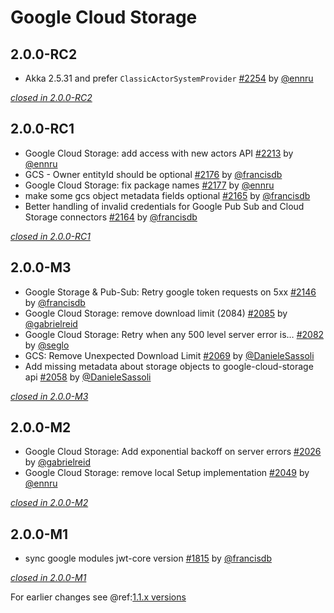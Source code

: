 # Google Cloud Storage

## 2.0.0-RC2

- Akka 2.5.31 and prefer `ClassicActorSystemProvider` [#2254](https://github.com/akka/alpakka/issues/2254) by [@ennru](https://github.com/ennru)

[*closed in 2.0.0-RC2*](https://github.com/akka/alpakka/issues?q=is%3Aclosed+milestone%3A2.0.0-RC2+label%3Ap%3Agoogle-cloud-storage)


## 2.0.0-RC1

- Google Cloud Storage: add access with new actors API [#2213](https://github.com/akka/alpakka/issues/2213) by [@ennru](https://github.com/ennru)
- GCS - Owner entityId should be optional [#2176](https://github.com/akka/alpakka/issues/2176) by [@francisdb](https://github.com/francisdb)
- Google Cloud Storage: fix package names [#2177](https://github.com/akka/alpakka/issues/2177) by [@ennru](https://github.com/ennru)
- make some gcs object metadata fields optional [#2165](https://github.com/akka/alpakka/issues/2165) by [@francisdb](https://github.com/francisdb)
- Better handling of invalid credentials for Google Pub Sub and Cloud Storage connectors [#2164](https://github.com/akka/alpakka/issues/2164) by [@francisdb](https://github.com/francisdb)

[*closed in 2.0.0-RC1*](https://github.com/akka/alpakka/issues?q=is%3Aclosed+milestone%3A2.0.0-RC1+label%3Ap%3Agoogle-cloud-storage)

## 2.0.0-M3

- Google Storage & Pub-Sub: Retry google token requests on 5xx [#2146](https://github.com/akka/alpakka/issues/2146) by [@francisdb](https://github.com/francisdb)
- Google Cloud Storage: remove download limit (2084) [#2085](https://github.com/akka/alpakka/issues/2085) by [@gabrielreid](https://github.com/gabrielreid)
- Google Cloud Storage: Retry when any 500 level server error is… [#2082](https://github.com/akka/alpakka/issues/2082) by [@seglo](https://github.com/seglo)
- GCS: Remove Unexpected Download Limit [#2069](https://github.com/akka/alpakka/issues/2069) by [@DanieleSassoli](https://github.com/DanieleSassoli)
- Add missing metadata about storage objects to google-cloud-storage api  [#2058](https://github.com/akka/alpakka/issues/2058) by [@DanieleSassoli](https://github.com/DanieleSassoli)

[*closed in 2.0.0-M3*](https://github.com/akka/alpakka/issues?q=is%3Aclosed+milestone%3A2.0.0-M3+label%3Ap%3Agoogle-cloud-storage)


## 2.0.0-M2

- Google Cloud Storage: Add exponential backoff on server errors [#2026](https://github.com/akka/alpakka/issues/2026) by [@gabrielreid](https://github.com/gabrielreid)
- Google Cloud Storage: remove local Setup implementation [#2049](https://github.com/akka/alpakka/issues/2049) by [@ennru](https://github.com/ennru)

[*closed in 2.0.0-M2*](https://github.com/akka/alpakka/issues?q=is%3Aclosed+milestone%3A2.0.0-M2+label%3Ap%3Agoogle-cloud-storage)


## 2.0.0-M1

- sync google modules jwt-core version [#1815](https://github.com/akka/alpakka/pull/1815) by [@francisdb](https://github.com/francisdb)

[*closed in 2.0.0-M1*](https://github.com/akka/alpakka/issues?q=is%3Aclosed+milestone%3A2.0.0-M1+label%3Ap%3Agoogle-cloud-storage)

For earlier changes see @ref:[1.1.x versions](../1.1.x/google-cloud-storage.md)
